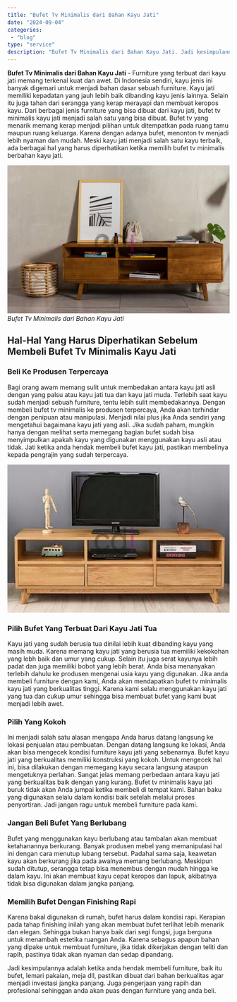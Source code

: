 ```yaml
---
title: "Bufet Tv Minimalis dari Bahan Kayu Jati"
date: "2024-09-04"
categories:
 - "blog"
type: "service"
description: "Bufet Tv Minimalis dari Bahan Kayu Jati. Jadi kesimpulannya adalah ketika anda hendak membeli furniture, baik itu bufet, lemari pakaian, meja dll, pastikan d..."
---
```


**Bufet Tv Minimalis dari Bahan Kayu Jati** - Furniture yang terbuat dari kayu jati memang terkenal kuat dan awet. Di Indonesia sendiri, kayu jenis ini banyak digemari untuk menjadi bahan dasar sebuah furniture. Kayu jati memiliki kepadatan yang jauh lebih baik dibanding kayu jenis lainnya. Selain itu juga tahan dari serangga yang kerap merayapi dan membuat keropos kayu. Dari berbagai jenis furniture yang bisa dibuat dari kayu jati, bufet tv minimalis kayu jati menjadi salah satu yang bisa dibuat. Bufet tv yang menarik memang kerap menjadi pilihan untuk ditempatkan pada ruang tamu maupun ruang keluarga. Karena dengan adanya bufet, menonton tv menjadi lebih nyaman dan mudah. Meski kayu jati menjadi salah satu kayu terbaik, ada berbagai hal yang harus diperhatikan ketika memilih bufet tv minimalis berbahan kayu jati.

![Bufet Tv Minimalis dari Bahan Kayu Jati](/images/blog/buffet-tv-kayu-2.jpg)
*Bufet Tv Minimalis dari Bahan Kayu Jati*

## Hal-Hal Yang Harus Diperhatikan Sebelum Membeli Bufet Tv Minimalis Kayu Jati

### Beli Ke Produsen Terpercaya

Bagi orang awam memang sulit untuk membedakan antara kayu jati asli dengan yang palsu atau kayu jati tua dan kayu jati muda. Terlebih saat kayu sudah menjadi sebuah furniture, tentu lebih sulit membedakannya. Dengan membeli bufet tv minimalis ke produsen terpercaya, Anda akan terhindar dengan penipuan atau manipulasi. Menjadi nilai plus jika Anda sendiri yang mengetahui bagaimana kayu jati yang asli. Jika sudah paham, mungkin hanya dengan melihat serta memegang bagian bufet sudah bisa menyimpulkan apakah kayu yang digunakan menggunakan kayu asli atau tidak. Jati ketika anda hendak membeli bufet kayu jati, pastikan membelinya kepada pengrajin yang sudah terpercaya.

![buffet-tv-kayu](/images/blog/buffet-tv-kayu.jpg)

### Pilih Bufet Yang Terbuat Dari Kayu Jati Tua

Kayu jati yang sudah berusia tua dinilai lebih kuat dibanding kayu yang masih muda. Karena memang kayu jati yang berusia tua memiliki kekokohan yang lebh baik dan umur yang cukup. Selain itu juga serat kayunya lebih padat dan juga memiliki bobot yang lebih berat. Anda bisa menanyakan terlebih dahulu ke produsen mengenai usia kayu yang digunakan. Jika anda membeli furniture dengan kami, Anda akan mendapatkan bufet tv minimalis kayu jati yang berkualitas tinggi. Karena kami selalu menggunakan kayu jati yang tua dan cukup umur sehingga bisa membuat bufet yang kami buat menjadi lebih awet.

### Pilih Yang Kokoh

Ini menjadi salah satu alasan mengapa Anda harus datang langsung ke lokasi penjualan atau pembuatan. Dengan datang langsung ke lokasi, Anda akan bisa mengecek kondisi furniture kayu jati yang sebenarnya. Bufet kayu jati yang berkualitas memiliki konstruksi yang kokoh. Untuk mengecek hal ini, bisa dilakukan dengan memegang kayu secara langsung ataupun mengetuknya perlahan. Sangat jelas memang perbedaan antara kayu jati yang berkualitas baik dengan yang kurang. Bufet tv minimalis kayu jati buruk tidak akan Anda jumpai ketika membeli di tempat kami. Bahan baku yang digunakan selalu dalam kondisi baik setelah melalui proses penyortiran. Jadi jangan ragu untuk membeli furniture pada kami.

### Jangan Beli Bufet Yang Berlubang

Bufet yang menggunakan kayu berlubang atau tambalan akan membuat ketahanannya berkurang. Banyak produsen mebel yang memanipulasi hal ini dengan cara menutup lubang tersebut. Padahal sama saja, keawetan kayu akan berkurang jika pada awalnya memang berlubang. Meskipun sudah ditutup, serangga tetap bisa menembus dengan mudah hingga ke dalam kayu. Ini akan membuat kayu cepat keropos dan lapuk, akibatnya tidak bisa digunakan dalam jangka panjang.

### Memilih Bufet Dengan Finishing Rapi

Karena bakal digunakan di rumah, bufet harus dalam kondisi rapi. Kerapian pada tahap finishing inilah yang akan membuat bufet terlihat lebih menarik dan elegan. Sehingga bukan hanya baik dari segi fungsi, juga berguna untuk menambah estetika ruangan Anda. Karena sebagus apapun bahan yang dipake untuk membuat furniture, jika tidak dikerjakan dengan teliti dan rapih, pastinya tidak akan nyaman dan sedap dipandang.

Jadi kesimpulannya adalah ketika anda hendak membeli furniture, baik itu bufet, lemari pakaian, meja dll, pastikan dibuat dari bahan berkualitas agar menjadi investasi jangka panjang. Juga pengerjaan yang rapih dan profesional sehinggan anda akan puas dengan furniture yang anda beli.

